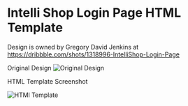 # Intelli Shop Login Page HTML Template 

Design is owned by Gregory David Jenkins at https://dribbble.com/shots/1318996-IntelliShop-Login-Page

Original Design
![Original Design](https://d13yacurqjgara.cloudfront.net/users/137262/screenshots/1318996/login.jpg "Original Design")

HTML Template Screenshot

![HTMl Template](/screeshot.jpg?raw=true "HTML Template")


